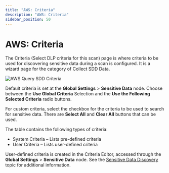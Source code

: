 ```yaml
---
title: "AWS: Criteria"
description: "AWS: Criteria"
sidebar_position: 50
---
```


# AWS: Criteria

The Criteria (Select DLP criteria for this scan) page is where criteria to be used for discovering
sensitive data during a scan is configured. It is a wizard page for the category of Collect SDD
Data.

![AWS Query SDD Criteria](/images/accessanalyzer/12.0/admin/datacollector/aws/criteria.webp)

Default criteria is set at the **Global Settings** > **Sensitive Data** node. Choose between the
**Use Global Criteria** Selection and the **Use the Following Selected Criteria** radio buttons.

For custom criteria, select the checkbox for the criteria to be used to search for sensitive data.
There are **Select All** and **Clear All** buttons that can be used.

The table contains the following types of criteria:

- System Criteria – Lists pre-defined criteria
- User Criteria – Lists user-defined criteria

User-defined criteria is created in the Criteria Editor, accessed through the **Global Settings** >
**Sensitive Data** node. See the
[Sensitive Data Discovery](/docs/accessanalyzer/12.0/sensitivedatadiscovery/overview.md) topic for additional
information.

